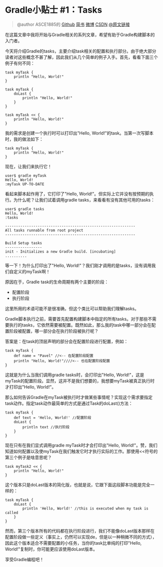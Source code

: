 # Gradle小贴士 #1：Tasks

> @author ASCE1885的 [Github](https://github.com/ASCE1885)  [简书](http://www.jianshu.com/users/4ef984470da8/latest_articles) [微博](http://weibo.com/asce885/profile?rightmod=1&wvr=6&mod=personinfo) [CSDN](http://blog.csdn.net/asce1885)
[@原文链接](http://trickyandroid.com/gradle-tip-1-tasks/)

在这篇文章中我将开始与Gradle相关的系列文章，希望有助于Gradle构建脚本的入门者。

今天将介绍Gradle的tasks，主要介绍task相关的配置和执行部分。由于绝大部分读者对这些概念不甚了解，因此我们从几个简单的例子入手。首先，看看下面三个例子有何不同：

```
task myTask {
    println "Hello, World!"
}

task myTask {
    doLast {
        println "Hello, World!"
    }
}

task myTask << {
    println "Hello, World!"
}
```

我的需求是创建一个执行时可以打印出"Hello, World!"的task。当第一次写脚本时，我的做法如下：

```
task myTask {
    println "Hello, World!"
}
```

现在，让我们来执行它！

```
user$ gradle myTask
Hello, World!
:myTask UP-TO-DATE
```

看起来脚本起作用了，它打印了"Hello, World!"。但实际上它并没有按预期的执行。为什么呢？让我们试着调用gradle tasks，来看看有没有其他可用的tasks：

```
user$ gradle tasks
Hello, World!
:tasks

------------------------------------------------------------
All tasks runnable from root project
------------------------------------------------------------

Build Setup tasks
-----------------
init - Initializes a new Gradle build. [incubating]
..........
```

等一下！为什么打印出了"Hello, World!"？我们刚才调用的是tasks，没有调用我们自定义的myTask啊！

原因在于，Gradle task的生命周期有两个主要的阶段：

* 配置阶段
* 执行阶段

这里所用的术语可能不是很准确，但这个类比可以帮助我们理解tasks。

Gradle脚本执行之前，需要首先配置构建脚本中指定的所有tasks。对于那些不需要执行的tasks，它依然需要被配置。既然如此，那么我的task中哪一部分会在配置阶段被配置，哪一部分会在执行阶段被执行呢？

答案是：在task的顶层声明的部分会在配置阶段进行配置，例如：

```
task myTask {
    def name = "Pavel" //<-- 在配置阶段配置
    println "Hello, World!"////<-- 也在配置阶段配置
}
```

这就是为什么当我们调用gradle tasks时，会打印出"Hello, World!"，这是myTask的配置阶段。显然，这并不是我们想要的，我想要myTask被真正执行时才打印出"Hello, World!"。

那么如何告诉Gradle在myTask被执行时才做某些事情呢？实现这个需求要指定task动作。指定task动作最简单的方式是通过Task的doLast()方法：

```
task myTask {
    def text = 'Hello, World!' //配置阶段
    doLast {
        println text //执行阶段
    }
}
```

现在只有在我们显式调用gradle myTask时才会打印出"Hello, World!"。赞，我们知道如何配置以及使myTask在我们触发它时才执行实际的工作。那使用<<符号的第三个例子是啥意思呢？

```
task myTask2 << {
    println "Hello, World!" 
}
```

这个版本只是doLast版本的简化版，也就是说，它跟下面这段脚本功能是完全一样的：

```
task myTask {
    doLast {
        println 'Hello, World!' //this is executed when my task is called
    }
}
```

然而，第三个版本所有的代码都在执行阶段进行，我们不能像doLast版本那样在配置阶段做一些定义（事实上，仍然可以实现de，但是以一种稍微不同的方式），因此这个版本适合不需要配置的小任务，当你的task比单纯的打印"Hello, World!"复制时，你可能更应该使用doLast版本。

享受Gradle编程吧！




